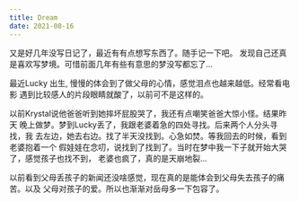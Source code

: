 ```yaml
---
title: Dream
date: 2021-08-16
---
```


又是好几年没写日记了，最近有有点想写东西了。随手记一下吧。
发现自己还真是喜欢写梦境。可惜前面几年有些有意思的梦没写都忘了...

最近Lucky 出生, 慢慢的体会到了做父母的心情，感觉泪点也越来越低。经常看电影
遇到比较感人的片段眼睛就酸了，以前可不是这样的。

以前Krystal说他爸爸听到她摔坏屁股哭了，我还有点嘲笑爸爸大惊小怪。结果昨天
晚上做梦。梦到Lucky丢了，我跟老婆着急的四处寻找。后来两个人分头寻找，我
去左边，她去右边。找了半天没找到。心急如焚。等我回去的时候，看到老婆抱着一个
假娃娃在念叨，说找到了找到了。当时在梦中我一下子就开始大哭了，感觉孩子也找不到，
老婆也疯了，真的是天崩地裂...

以前看到父母丢孩子的新闻还没啥感觉，现在真的是能体会到父母失去孩子的痛苦。以及
父母对孩子的爱。所以也渐渐对岳母多一下包容了。
